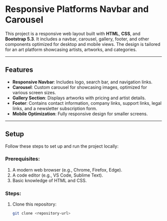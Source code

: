 # Responsive Platforms Navbar and Carousel

This project is a responsive web layout built with **HTML**, **CSS**, and **Bootstrap 5.3**. It includes a navbar, carousel, gallery, footer, and other components optimized for desktop and mobile views. The design is tailored for an art platform showcasing artists, artworks, and categories.

---

## Features

- **Responsive Navbar**: Includes logo, search bar, and navigation links.
- **Carousel**: Custom carousel for showcasing images, optimized for various screen sizes.
- **Gallery Section**: Displays artworks with pricing and artist details.
- **Footer**: Contains contact information, company links, support links, legal links, and a newsletter subscription form.
- **Mobile Optimization**: Fully responsive design for smaller screens.

---

## Setup

Follow these steps to set up and run the project locally:

### Prerequisites:

1. A modern web browser (e.g., Chrome, Firefox, Edge).
2. A code editor (e.g., VS Code, Sublime Text).
3. Basic knowledge of HTML and CSS.

### Steps:

1. Clone this repository:
   ```bash
   git clone <repository-url>
